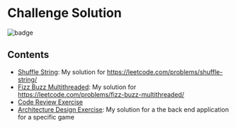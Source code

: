 # Challenge Solution

![badge](https://github.com//coruja182/leetcode-playground/actions/workflows/run_tests.yml/badge.svg)

## Contents

- [Shuffle String](./shuffle-string/README.md): My solution for <https://leetcode.com/problems/shuffle-string/>
- [Fizz Buzz Multithreaded](./fizz-buzz-multithreaded/README.md): My solution for <https://leetcode.com/problems/fizz-buzz-multithreaded/>
- [Code Review Exercise](https://github.com/InnovationDevKing/CodeReviewTest/pull/11)
- [Architecture Design Exercise](./system-design/README.md): My solution for a the back end application for a specific game

